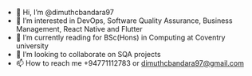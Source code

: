 - 👋 Hi, I’m @dimuthcbandara97
- 👀 I’m interested in DevOps, Software Quality Assurance, Business Management, React Native and Flutter
- 🌱 I’m currently reading for BSc(Hons) in Computing at Coventry university
- 💞️ I’m looking to collaborate on SQA projects
- 📫 How to reach me +94771112783 or dimuthcbandara97@gmail.com

<!---
dimuthcbandara97/dimuthcbandara97 is a ✨ special ✨ repository because its `README.md` (this file) appears on your GitHub profile.
You can click the Preview link to take a look at your changes.
--->
